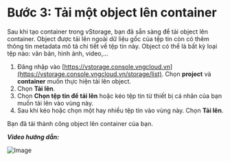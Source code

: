 # Bước 3: Tải một object lên container

Sau khi tạo container trong vStorage, bạn đã sẵn sàng để tải object lên container. Object được tải lên ngoài dữ liệu gốc của tệp tin còn có thêm thông tin metadata mô tả chi tiết về tệp tin này. Object có thể là bất kỳ loại tệp nào: văn bản, hình ảnh, video,…

1. Đăng nhập vào [https://vstorage.console.vngcloud.vn](https://vstorage.console.vngcloud.vn/storage/list). Chọn **project** và **container** muốn thực hiện tải lên object.
2. Chọn **Tải lên**.
3. Chọn **Chọn tệp tin để tải lên** hoặc kéo tệp tin từ thiết bị cá nhân của bạn muốn tải lên vào vùng này.
4. Sau khi kéo hoặc chọn một hay nhiều tệp tin vào vùng này. Chọn **Tải lên**.

Bạn đã tải thành công object lên container của bạn.

_**Video hướng dẫn:**_



![Image](https://github.com/vngcloud/docs/blob/main/Vietnamese/.gitbook/assets/Tai_len_tep_tin.gif?raw=true)

